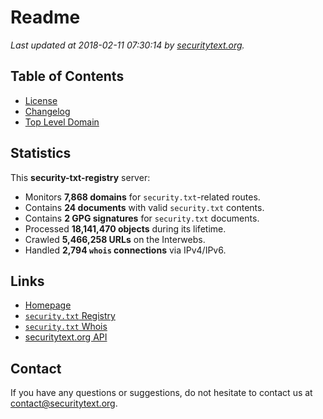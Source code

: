 # Readme

_Last updated at 2018-02-11 07:30:14 by [securitytext.org](https://securitytext.org)._

## Table of Contents

* [License](LICENSE.md)
* [Changelog](CHANGELOG.md)
* [Top Level Domain](TLD.md)

## Statistics

This **security-txt-registry** server:

* Monitors **7,868 domains** for `security.txt`-related routes.
* Contains **24 documents** with valid `security.txt` contents.
* Contains **2 GPG signatures** for `security.txt` documents.
* Processed **18,141,470 objects** during its lifetime.
* Crawled **5,466,258 URLs** on the Interwebs.
* Handled **2,794 `whois` connections** via IPv4/IPv6.

## Links

* [Homepage](https://securitytext.org)
* [`security.txt` Registry](https://registry.securitytext.org)
* [`security.txt` Whois](https://whois.securitytext.org)
* [securitytext.org API](https://registry.securitytext.org)

## Contact

If you have any questions or suggestions, do not hesitate to contact us at contact@securitytext.org.
